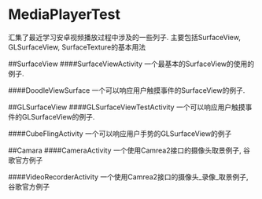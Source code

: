 # MediaPlayerTest
汇集了最近学习安卓视频播放过程中涉及的一些列子.
主要包括SurfaceView, GLSurfaceView, SurfaceTexture的基本用法

##SurfaceView
####SurfaceViewActivity
一个最基本的SurfaceView的使用的例子.

####DoodleViewSurface
一个可以响应用户触摸事件的SurfaceView的例子.

##GLSurfaceView
####GLSurfaceViewTestActivity
一个可以响应用户触摸事件的GLSurfaceView的例子.

####CubeFlingActivity
一个可以响应用户手势的GLSurfaceView的例子


##Camara
####CameraActivity
一个使用Camrea2接口的摄像头取景例子, 谷歌官方例子

####VideoRecorderActivity
一个使用Camrea2接口的摄像头_录像_取景例子, 谷歌官方例子
